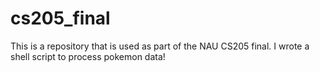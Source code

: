 # cs205_final
This is a repository that is used as part of the NAU CS205 final. I wrote a shell script to process pokemon data!

